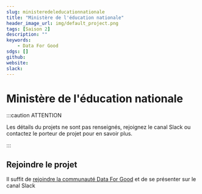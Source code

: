 ```yaml
---
slug: ministeredeleducationnationale
title: "Ministère de l'éducation nationale"
header_image_url: img/default_project.png
tags: [Saison 2]
description: ""
keywords:
    - Data For Good
sdgs: []
github: 
website: 
slack: 
---
```


# Ministère de l'éducation nationale

:::caution ATTENTION

Les détails du projets ne sont pas renseignés, rejoignez le canal Slack ou contactez le porteur de projet pour en savoir plus.

:::


## Rejoindre le projet
Il suffit de [rejoindre la communauté Data For Good](/join) et de se présenter sur le canal Slack 


